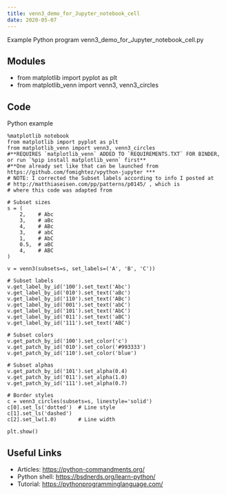 ```yaml
---
title: venn3_demo_for_Jupyter_notebook_cell
date: 2020-05-07
---
```

Example Python program venn3_demo_for_Jupyter_notebook_cell.py

## Modules

* from matplotlib import pyplot as plt
* from matplotlib_venn import venn3, venn3_circles

## Code

Python example

    %matplotlib notebook
    from matplotlib import pyplot as plt
    from matplotlib_venn import venn3, venn3_circles
    #**REQUIRES `matplotlib_venn` ADDED TO `REQUIREMENTS.TXT` FOR BINDER, or run `%pip install matplotlib_venn` first**
    #**One already set like that can be launched from https://github.com/fomightez/vpython-jupyter ***
    # NOTE: I corrected the Subset labels according to info I posted at
    # http://matthiaseisen.com/pp/patterns/p0145/ , which is
    # where this code was adapted from
    
    # Subset sizes
    s = (
        2,    # Abc
        3,    # aBc
        4,    # ABc
        3,    # abC
        1,    # AbC
        0.5,  # aBC
        4,    # ABC
    )
    
    v = venn3(subsets=s, set_labels=('A', 'B', 'C'))
    
    # Subset labels
    v.get_label_by_id('100').set_text('Abc')
    v.get_label_by_id('010').set_text('aBc')
    v.get_label_by_id('110').set_text('ABc')
    v.get_label_by_id('001').set_text('abC')
    v.get_label_by_id('101').set_text('AbC')
    v.get_label_by_id('011').set_text('aBC')
    v.get_label_by_id('111').set_text('ABC')
    
    # Subset colors
    v.get_patch_by_id('100').set_color('c')
    v.get_patch_by_id('010').set_color('#993333')
    v.get_patch_by_id('110').set_color('blue')
    
    # Subset alphas
    v.get_patch_by_id('101').set_alpha(0.4)
    v.get_patch_by_id('011').set_alpha(1.0)
    v.get_patch_by_id('111').set_alpha(0.7)
    
    # Border styles
    c = venn3_circles(subsets=s, linestyle='solid')
    c[0].set_ls('dotted')  # Line style
    c[1].set_ls('dashed')
    c[2].set_lw(1.0)       # Line width
    
    plt.show()

## Useful Links

- Articles: https://python-commandments.org/
- Python shell: https://bsdnerds.org/learn-python/
- Tutorial: https://pythonprogramminglanguage.com/
